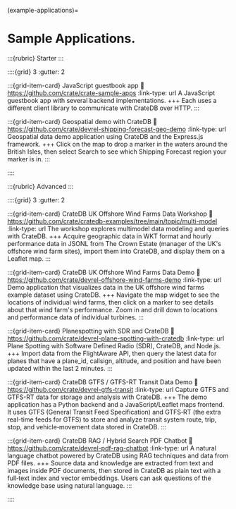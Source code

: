 (example-applications)=
# Sample Applications.


:::{rubric} Starter
:::

::::{grid} 3
:gutter: 2

:::{grid-item-card} JavaScript guestbook app
:link: https://github.com/crate/crate-sample-apps
:link-type: url
A JavaScript guestbook app with several backend implementations.
+++
Each uses a different client library to communicate with CrateDB over HTTP.
:::

:::{grid-item-card} Geospatial demo with CrateDB
:link: https://github.com/crate/devrel-shipping-forecast-geo-demo
:link-type: url
Geospatial data demo application using CrateDB and the Express.js framework.
+++
Click on the map to drop a marker in the waters around the British Isles,
then select Search to see which Shipping Forecast region your marker is in.
:::

::::


:::{rubric} Advanced
:::

::::{grid} 3
:gutter: 2

:::{grid-item-card} CrateDB UK Offshore Wind Farms Data Workshop
:link: https://github.com/crate/cratedb-examples/tree/main/topic/multi-model
:link-type: url
The workshop explores multimodel data modeling and queries with CrateDB.
+++
Acquire geographic data in WKT format and hourly performance data in JSONL
from The Crown Estate (manager of the UK's offshore wind farm sites),
import them into CrateDB, and display them on a Leaflet map.
:::

:::{grid-item-card} CrateDB UK Offshore Wind Farms Data Demo
:link: https://github.com/crate/devrel-offshore-wind-farms-demo
:link-type: url
Demo application that visualizes data in the UK offshore wind farms
example dataset using CrateDB.
+++
Navigate the map widget to see the locations of individual wind farms, then
click on a marker to see details about that wind farm's performance.
Zoom in and drill down to locations and performance data of individual turbines.
:::

:::{grid-item-card} Planespotting with SDR and CrateDB
:link: https://github.com/crate/devrel-plane-spotting-with-cratedb
:link-type: url
Plane Spotting with Software Defined Radio (SDR), CrateDB, and Node.js.
+++
Import data from the FlightAware API, then query the latest data for planes
that have a plane_id, callsign, altitude, and position and have been updated
within the last 2 minutes.
:::

:::{grid-item-card} CrateDB GTFS / GTFS-RT Transit Data Demo
:link: https://github.com/crate/devrel-gtfs-transit
:link-type: url
Capture GTFS and GTFS-RT data for storage and analysis with CrateDB.
+++
The demo application has a Python backend and a JavaScript/Leaflet
maps frontend. It uses GTFS (General Transit Feed Specification) and GTFS‑RT
(the extra real-time feeds for GTFS) to store and analyze transit system route,
trip, stop, and vehicle‑movement data stored in CrateDB.
:::

:::{grid-item-card} CrateDB RAG / Hybrid Search PDF Chatbot
:link: https://github.com/crate/devrel-pdf-rag-chatbot
:link-type: url
A natural language chatbot powered by CrateDB using RAG techniques and data from PDF files.
+++
Source data and knowledge are extracted from text and images inside PDF documents,
then stored in CrateDB as plain text with a full‑text index and vector embeddings.
Users can ask questions of the knowledge base using natural language.
:::

::::
